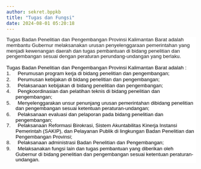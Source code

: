 ```yaml
---
author: sekret.bppkb
title: "Tugas dan Fungsi"
date: 2024-08-01 05:20:18
---
```

<p class="MsoNormal" style="line-height: 1.1; background: white; margin: 0cm 4.75pt 0cm 0cm; text-align: left;"><span style="font-family: arial, helvetica, sans-serif; font-size: 10pt;"><span style="vertical-align: inherit;"><span style="vertical-align: inherit;">Tugas Badan Penelitian dan Pengembangan Provinsi Kalimantan Barat adalah membantu Gubernur melaksanakan urusan penyelenggaraan pemerintahan yang menjadi kewenangan daerah dan tugas pembantuan di bidang penelitian dan pengembangan sesuai dengan peraturan perundang-undangan yang berlaku.</span></span></span></p>

<p class="MsoNormal" style="line-height: 1.1; background: white; margin: 0cm 4.75pt 0cm 0cm; text-align: left;"><span style="font-size: 10pt; font-family: arial, helvetica, sans-serif;">&nbsp;</span></p>

<p class="MsoNormal" style="line-height: 1.1; background: white; margin: 0cm 4.75pt 0cm 0cm; text-align: left;"><span style="font-size: 10pt; font-family: arial, helvetica, sans-serif; color: black;"><span style="vertical-align: inherit;"><span style="vertical-align: inherit;">Tugas Badan Penelitian dan Pengembangan Provinsi Kalimantan Barat adalah :</span></span></span></p>

<p class="MsoNormal" style="text-indent: -18pt; line-height: 1.1; background: white; margin: 0cm 4.75pt 0cm 18pt; text-align: left;"><span style="font-size: 10pt; font-family: arial, helvetica, sans-serif;"><span style="vertical-align: inherit;"><span style="vertical-align: inherit;">1. </span></span><span style="font-style: normal; font-variant: normal; font-size-adjust: none; font-kerning: auto; font-optical-sizing: auto; font-feature-settings: normal; font-variation-settings: normal; font-weight: normal; font-stretch: normal; line-height: normal;">&nbsp;&nbsp;&nbsp;&nbsp;</span><span style="color: black;"><span style="vertical-align: inherit;"><span style="vertical-align: inherit;">Perumusan program kerja di bidang penelitian dan pengembangan;</span></span></span></span></p>

<p class="MsoNormal" style="text-indent: -18pt; line-height: 1.1; background: white; margin: 0cm 4.75pt 0cm 18pt; text-align: left;"><span style="font-size: 10pt; font-family: arial, helvetica, sans-serif;"><span style="vertical-align: inherit;"><span style="vertical-align: inherit;">2. </span></span><span style="font-style: normal; font-variant: normal; font-size-adjust: none; font-kerning: auto; font-optical-sizing: auto; font-feature-settings: normal; font-variation-settings: normal; font-weight: normal; font-stretch: normal; line-height: normal;">&nbsp;&nbsp;&nbsp;&nbsp;</span><span style="color: black;"><span style="vertical-align: inherit;"><span style="vertical-align: inherit;">Perumusan kebijakan di bidang penelitian dan pengembangan;</span></span></span></span></p>

<p class="MsoNormal" style="text-indent: -18pt; line-height: 1.1; background: white; margin: 0cm 4.75pt 0cm 18pt; text-align: left;"><span style="font-size: 10pt; font-family: arial, helvetica, sans-serif;"><span style="vertical-align: inherit;"><span style="vertical-align: inherit;">3. </span></span><span style="font-style: normal; font-variant: normal; font-size-adjust: none; font-kerning: auto; font-optical-sizing: auto; font-feature-settings: normal; font-variation-settings: normal; font-weight: normal; font-stretch: normal; line-height: normal;">&nbsp;&nbsp;&nbsp;&nbsp;</span><span style="color: black;"><span style="vertical-align: inherit;"><span style="vertical-align: inherit;">Pelaksanaan kebijakan di bidang penelitian dan pengembangan;</span></span></span></span></p>

<p class="MsoNormal" style="text-indent: -18pt; line-height: 1.1; background: white; margin: 0cm 4.75pt 0cm 18pt; text-align: left;"><span style="font-size: 10pt; font-family: arial, helvetica, sans-serif;"><span style="vertical-align: inherit;"><span style="vertical-align: inherit;">4. </span></span><span style="font-style: normal; font-variant: normal; font-size-adjust: none; font-kerning: auto; font-optical-sizing: auto; font-feature-settings: normal; font-variation-settings: normal; font-weight: normal; font-stretch: normal; line-height: normal;">&nbsp;&nbsp;&nbsp;&nbsp;</span><span style="color: black;"><span style="vertical-align: inherit;"><span style="vertical-align: inherit;">Pengkoordinasian dan pelatihan teknis di bidang penelitian dan pengembangan;</span></span></span></span></p>

<p class="MsoNormal" style="text-indent: -18pt; line-height: 1.1; background: white; margin: 0cm 4.75pt 0cm 18pt; text-align: left;"><span style="font-size: 10pt; font-family: arial, helvetica, sans-serif;"><span style="vertical-align: inherit;"><span style="vertical-align: inherit;">5. </span></span><span style="font-style: normal; font-variant: normal; font-size-adjust: none; font-kerning: auto; font-optical-sizing: auto; font-feature-settings: normal; font-variation-settings: normal; font-weight: normal; font-stretch: normal; line-height: normal;">&nbsp;&nbsp;&nbsp;&nbsp;</span><span style="color: black;"><span style="vertical-align: inherit;"><span style="vertical-align: inherit;">Menyelenggarakan unsur penunjang urusan pemerintahan dibidang penelitian dan pengembangan sesuai ketentuan peraturan-undangan;</span></span></span></span></p>

<p class="MsoNormal" style="text-indent: -18pt; line-height: 1.1; background: white; margin: 0cm 4.75pt 0cm 18pt; text-align: left;"><span style="font-size: 10pt; font-family: arial, helvetica, sans-serif;"><span style="vertical-align: inherit;"><span style="vertical-align: inherit;">6. </span></span><span style="font-style: normal; font-variant: normal; font-size-adjust: none; font-kerning: auto; font-optical-sizing: auto; font-feature-settings: normal; font-variation-settings: normal; font-weight: normal; font-stretch: normal; line-height: normal;">&nbsp;&nbsp;&nbsp;&nbsp;</span><span style="color: black;"><span style="vertical-align: inherit;"><span style="vertical-align: inherit;">Pelaksanaan evaluasi dan pelaporan pada bidang penelitian dan pengembangan;</span></span></span></span></p>

<p class="MsoNormal" style="text-indent: -18pt; line-height: 1.1; background: white; margin: 0cm 4.75pt 0cm 18pt; text-align: left;"><span style="font-size: 10pt; font-family: arial, helvetica, sans-serif;"><span style="vertical-align: inherit;"><span style="vertical-align: inherit;">7.&nbsp; &nbsp; &nbsp;</span></span><span style="font-style: normal; font-variant: normal; font-size-adjust: none; font-kerning: auto; font-optical-sizing: auto; font-feature-settings: normal; font-variation-settings: normal; font-weight: normal; font-stretch: normal; line-height: normal;"></span><span style="color: black;"><span style="vertical-align: inherit;"><span style="vertical-align: inherit;">Pelaksanaan Reformasi Birokrasi, Sistem Akuntabilitas Kinerja Instansi Pemerintah (SAKIP), dan Pelayanan Publik di lingkungan Badan Penelitian dan Pengembangan Provinsi;</span></span></span></span></p>

<p class="MsoNormal" style="text-indent: -18pt; line-height: 1.1; background: white; margin: 0cm 4.75pt 0cm 18pt; text-align: left;"><span style="font-size: 10pt; font-family: arial, helvetica, sans-serif;"><span style="vertical-align: inherit;"><span style="vertical-align: inherit;">8. </span></span><span style="font-style: normal; font-variant: normal; font-size-adjust: none; font-kerning: auto; font-optical-sizing: auto; font-feature-settings: normal; font-variation-settings: normal; font-weight: normal; font-stretch: normal; line-height: normal;">&nbsp;&nbsp;&nbsp;&nbsp;</span><span style="color: black;"><span style="vertical-align: inherit;"><span style="vertical-align: inherit;">Pelaksanaan administrasi Badan Penelitian dan Pengembangan;</span></span></span></span></p>

<p class="MsoNormal" style="text-indent: -18pt; line-height: 1.1; background: white; margin: 0cm 4.75pt 0cm 18pt; text-align: left;"><span style="font-size: 10pt; font-family: arial, helvetica, sans-serif;"><span style="vertical-align: inherit;"><span style="vertical-align: inherit;">9. </span></span><span style="font-style: normal; font-variant: normal; font-size-adjust: none; font-kerning: auto; font-optical-sizing: auto; font-feature-settings: normal; font-variation-settings: normal; font-weight: normal; font-stretch: normal; line-height: normal;">&nbsp;&nbsp;&nbsp;&nbsp;</span><span style="color: black;"><span style="vertical-align: inherit;"><span style="vertical-align: inherit;">Melaksanakan fungsi lain dan tugas pembantuan yang diberikan oleh Gubernur di bidang penelitian dan pengembangan sesuai ketentuan peraturan-undangan.</span></span></span></span></p>
